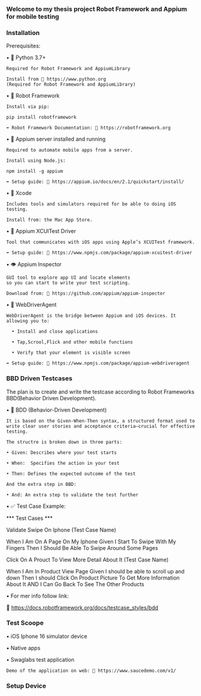 
### Welcome to my thesis project Robot Framework and Appium for mobile testing 

### Installation 

Prerequisites:

• 🐍 Python 3.7+
  
    Required for Robot Framework and AppiumLibrary

    Install from 🔗 https://www.python.org
    (Required for Robot Framework and AppiumLibrary)

• 🤖 Robot Framework 
  
    Install via pip:

    pip install robotframework

    ➡️ Robot Framework Documentation: 🔗 https://robotframework.org
  
• 🚀 Appium server installed and running 
    
    Required to automate mobile apps from a server. 

    Install using Node.js:

    npm install -g appium

    ➡️ Setup guide: 🔗 https://appium.io/docs/en/2.1/quickstart/install/

• 🧰 Xcode
    
    Includes tools and simulators required for be able to doing iOS testing.
  
    Install from: the Mac App Store.

• 🧪 Appium XCUITest Driver
    
    Tool that communicates with iOS apps using Apple’s XCUITest framework.

    ➡️ Setup guide: 🔗 https://www.npmjs.com/package/appium-xcuitest-driver

• 👁 Appium Inspector 
    
    GUI tool to explore app UI and locate elements 
    so you can start to write your test scripting.
  
    Download from: 🔗 https://github.com/appium/appium-inspector

• 🧩 WebDriverAgent 
  
    WebDriverAgent is the bridge between Appium and iOS devices. It allowing you to:
  
      • Install and close applications 

      • Tap,Scrool,Flick and other mobile functions 

      • Verify that your element is visible screen

    ➡️ Setup guide: 🔗 https://www.npmjs.com/package/appium-webdriveragent

### BBD Driven Testcases 

The plan is to create and write the testcase according to Robot Frameworks BBD(Behavior Driven Development). 

• 🧪 BDD (Behavior-Driven Development)

    It is based on the Given-When-Then syntax, a structured format used to write clear user stories and acceptance criteria—crucial for effective testing.

    The structre is broken down in three parts: 
  
    • Given: Describes where your test starts 

    • When:  Specifies the action in your test

    • Then: Defines the expected outcome of the test

    And the extra step in BBD:
    
    • And: An extra step to validate the test further 

• ✅ Test Case Example:
   
   *** Test Cases ***
   
   Validate Swipe On Iphone  (Test Case Name)

   When I Am On A Page On My Iphone
   Given I Start To Swipe With My Fingers 
   Then I Should Be Able To Swipe Around Some Pages  

   Click On A Prouct To View More Detail About It (Test Case Name)
   
   When I Am In Product View Page
   Given I should be able to scroll up and down 
   Then I should Click On Product Picture To Get More Information About It
   AND I Can Go Back To See The Other Products
  
• For mer info follow link:

  🔗 https://docs.robotframework.org/docs/testcase_styles/bdd


### Test Scoope 

  •  iOS Iphone 16 simulator device 

  •  Native apps 

  •  Swaglabs test application 

    Demo of the application on web: 🔗 https://www.saucedemo.com/v1/

### Setup Device 






